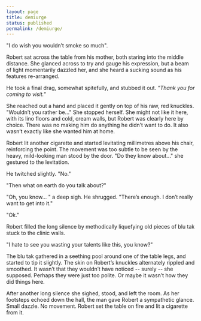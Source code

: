 ```yaml
---
layout: page
title: demiurge
status: published
permalink: /demiurge/
---
```


"I do wish you wouldn’t smoke so much".

Robert sat across the table from his mother, both staring into the middle distance. She glanced across to try and gauge his expression, but a beam of light momentarily dazzled her, and she heard a sucking sound as his features re-arranged.

He took a final drag, somewhat spitefully, and stubbed it out. *"Thank you for coming to visit."*

She reached out a hand and placed it gently on top of his raw, red knuckles. "Wouldn’t you rather be..." She stopped herself. She might not like it here, with its lino floors and cold, cream walls, but Robert was clearly here by choice. There was no making him do anything he didn’t want to do. It also wasn’t exactly like she wanted him at home.

Robert lit another cigarette and started levitating millimetres above his chair, reinforcing the point. The movement was too subtle to be seen by the heavy, mild-looking man stood by the door. "Do they know about..." she gestured to the levitation.

He twitched slightly. "No."

"Then what on earth do you talk about?"

"Oh, you know... " a deep sigh. He shrugged. "There’s enough. I don’t really want to get into it."

"Ok."

Robert filled the long silence by methodically liquefying old pieces of blu tak stuck to the clinic walls.

"I hate to see you wasting your talents like this, you know?"

The blu tak gathered in a seething pool around one of the table legs, and started to tip it slightly. The skin on Robert’s knuckles alternately rippled and smoothed. It wasn’t that they wouldn’t have noticed -- surely -- she supposed. Perhaps they were just too polite. Or maybe it wasn’t how they did things here.

After another long silence she sighed, stood, and left the room. As her footsteps echoed down the hall, the man gave Robert a sympathetic glance. Small dazzle. No movement. Robert set the table on fire and lit a cigarette from it.
